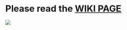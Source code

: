 # **Please read the** [WIKI PAGE](https://github.com/OSINTAI/ARNLP/wiki)

![](http://www.massarate.ma/wp-content/uploads/2012/05/news06du160512.jpg)
